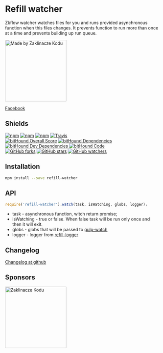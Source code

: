 Refill watcher
==============

Zkflow watcher watches files for you and runs provided asynchronous function when this files changes.
It prevents function to run more than once at a time and prevents building up run queue.

[<img alt="Made by Zaklinacze Kodu" src="http://zaklinaczekodu.com/_assets/madeBy.svg" width="200">](http://zaklinaczekodu.com)

[Facebook](https://www.facebook.com/zaklinaczekodu)

Shields
-------

[![npm](https://img.shields.io/npm/v/refill-watcher.svg?style=flat-square)](https://www.npmjs.com/package/refill-watcher)
[![npm](https://img.shields.io/npm/l/refill-watcher.svg?style=flat-square)](https://www.npmjs.com/package/refill-watcher)
[![npm](https://img.shields.io/npm/dm/refill-watcher.svg?style=flat-square)](https://www.npmjs.com/package/refill-watcher)
[![Travis](https://img.shields.io/travis/refilljs/refill-watcher/master.svg?style=flat-square)](https://travis-ci.org/refilljs/refill-watcher)<br>
[![bitHound Overall Score](https://www.bithound.io/github/refilljs/refill-watcher/badges/score.svg)](https://www.bithound.io/github/refilljs/refill-watcher)
[![bitHound Dependencies](https://www.bithound.io/github/refilljs/refill-watcher/badges/dependencies.svg)](https://www.bithound.io/github/refilljs/refill-watcher/master/dependencies/npm)
[![bitHound Dev Dependencies](https://www.bithound.io/github/refilljs/refill-watcher/badges/devDependencies.svg)](https://www.bithound.io/github/refilljs/refill-watcher/master/dependencies/npm)
[![bitHound Code](https://www.bithound.io/github/refilljs/refill-watcher/badges/code.svg)](https://www.bithound.io/github/refilljs/refill-watcher)<br>
[![GitHub forks](https://img.shields.io/github/forks/refilljs/refill-watcher.svg?style=flat-square)](https://github.com/refilljs/refill-watcher)
[![GitHub stars](https://img.shields.io/github/stars/refilljs/refill-watcher.svg?style=flat-square)](https://github.com/refilljs/refill-watcher)
[![GitHub watchers](https://img.shields.io/github/watchers/refilljs/refill-watcher.svg?style=flat-square)](https://github.com/refilljs/refill-watcher)

Installation
------------

```bash
npm install --save refill-watcher
```

API
---

```javaScript
require('refill-watcher').watch(task, isWatching, globs, logger);
```

* task - asynchronous function, witch return promise;
* isWatching - true or false. When false task will be run only once and then it will exit.
* globs - globs that will be passed to [gulp-watch](https://www.npmjs.com/package/gulp-watch)
* logger - logger from [refill-logger](https://www.npmjs.com/package/refill-logger)

Changelog
---------

[Changelog at github](https://github.com/refilljs/refill-watcher/releases)

Sponsors
--------

[<img alt="Zaklinacze Kodu" src="http://zaklinaczekodu.com/_assets/logo.svg" width="200">](http://zaklinaczekodu.com)

